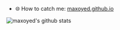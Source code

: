 <!--
**maxoyed/maxoyed** is a ✨ _special_ ✨ repository because its `README.md` (this file) appears on your GitHub profile.

Here are some ideas to get you started:

- 🔭 I’m currently working on ...
- 🌱 I’m currently learning ...
- 👯 I’m looking to collaborate on ...
- 🤔 I’m looking for help with ...
- 💬 Ask me about ...
- 😄 Pronouns: ...
- ⚡ Fun fact: ...
-->

-  🌐 How to catch me: [maxoyed.github.io](https://maxoyed.github.io)

![maxoyed's github stats](https://github-readme-stats.vercel.app/api?username=maxoyed&show_icons=true)
